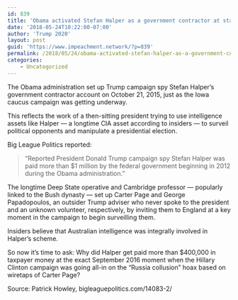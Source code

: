 ```yaml
---
id: 839
title: 'Obama activated Stefan Halper as a government contractor at start of primaries'
date: '2018-05-24T10:22:00-07:00'
author: 'Trump 2020'
layout: post
guid: 'https://www.impeachment.network/?p=839'
permalink: /2018/05/24/obama-activated-stefan-halper-as-a-government-contractor-at-start-of-primaries/
categories:
    - Uncategorized
---
```


The Obama administration set up Trump campaign spy Stefan Halper’s government contractor account on October 21, 2015, just as the Iowa caucus campaign was getting underway.

This reflects the work of a then-sitting president trying to use intelligence assets like Halper — a longtime CIA asset according to insiders — to surveil political opponents and manipulate a presidential election.

Big League Politics reported:

> “Reported President Donald Trump campaign spy Stefan Halper was paid more than $1 million by the federal government beginning in 2012 during the Obama administration.”

The longtime Deep State operative and Cambridge professor — popularly linked to the Bush dynasty — set up Carter Page and George Papadopoulos, an outsider Trump adviser who never spoke to the president and an unknown volunteer, respectively, by inviting them to England at a key moment in the campaign to begin surveilling them.

Insiders believe that Australian intelligence was integrally involved in Halper’s scheme.

So now it’s time to ask: Why did Halper get paid more than $400,000 in taxpayer money at the exact September 2016 moment when the Hillary Clinton campaign was going all-in on the “Russia collusion” hoax based on wiretaps of Carter Page?

Source: Patrick Howley, bigleaguepolitics.com/14083-2/